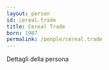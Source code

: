 ```yaml
---
layout: person
id: cereal.trade
title: Cereal Trade
born: 1987
permalink: /people/cereal.trade
---
```


Dettagli della persona 
